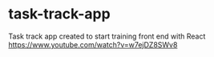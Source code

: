 # task-track-app
Task track app created to start training front end with React
https://www.youtube.com/watch?v=w7ejDZ8SWv8 
